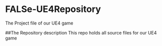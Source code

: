 # FALSe-UE4Repository
The Project file of our UE4 game

##The Repository description
This repo holds all source files for our UE4 game
